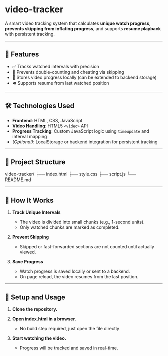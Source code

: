 # video-tracker

A smart video tracking system that calculates **unique watch progress**, **prevents skipping from inflating progress**, and supports **resume playback** with persistent tracking.

---

## 🚀 Features

- ✅ Tracks watched intervals with precision  
- 🔄 Prevents double-counting and cheating via skipping  
- 💾 Stores video progress locally (can be extended to backend storage)  
- ⏯️ Supports resume from last watched position  

---

## 🛠️ Technologies Used

- **Frontend**: HTML, CSS, JavaScript  
- **Video Handling**: HTML5 `<video>` API  
- **Progress Tracking**: Custom JavaScript logic using `timeupdate` and interval mapping  
- *(Optional)*: LocalStorage or backend integration for persistent tracking  

---

## 📂 Project Structure

video-tracker/
├── index.html
├── style.css
├── script.js
└── README.md

---

## 📌 How It Works

1. **Track Unique Intervals**  
   - The video is divided into small chunks (e.g., 1-second units).  
   - Only watched chunks are marked as completed.

2. **Prevent Skipping**  
   - Skipped or fast-forwarded sections are not counted until actually viewed.

3. **Save Progress**  
   - Watch progress is saved locally or sent to a backend.  
   - On page reload, the video resumes from the last position.

---

## 🧪 Setup and Usage

1. **Clone the repository.**

2. **Open index.html in a browser.**
   - No build step required, just open the file directly

3. **Start watching the video.**
   - Progress will be tracked and saved in real-time.





